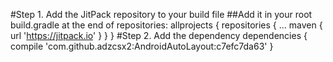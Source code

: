 #Step 1. Add the JitPack repository to your build file
##Add it in your root build.gradle at the end of repositories:
	allprojects {
		repositories {
			...
			maven { url 'https://jitpack.io' }
		}
	}
#Step 2. Add the dependency
	dependencies {
	        compile 'com.github.adzcsx2:AndroidAutoLayout:c7efc7da63'
	}

